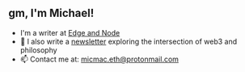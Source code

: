 ## gm, I'm Michael!

- I'm a writer at [Edge and Node](https://edgeandnode.com/)
- 📝 I also write a [newsletter](https://letterstoweb3.substack.com/) exploring the intersection of web3 and philosophy
- 📫 Contact me at: micmac.eth@protonmail.com
